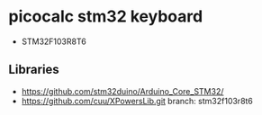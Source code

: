 # picocalc stm32 keyboard
 * STM32F103R8T6
 
## Libraries
* https://github.com/stm32duino/Arduino_Core_STM32/
* https://github.com/cuu/XPowersLib.git branch: stm32f103r8t6

